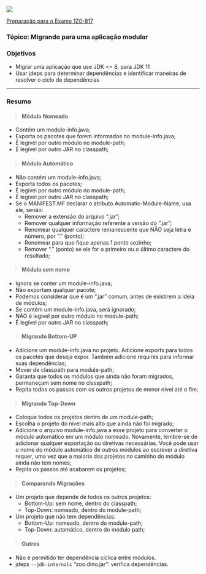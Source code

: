 ![](https://github.com/ocpjp-study/local-variable-inference/blob/main/ocpjp.png)

[Preparação para o Exame 1Z0-817](https://education.oracle.com/pt_BR/upgrade-ocp-java-6-7-8-to-java-se-11-developer/pexam_1Z0-817)

### Tópico: Migrando para uma aplicação modular
### Objetivos
- Migrar uma aplicação que use JDK <= 8, para JDK 11
- Usar jdeps para determinar dependências e identificar maneiras de resolver o ciclo de dependências

<hr>

### Resumo

> #### Módulo Nomeado
  - Contém um module-info.java;
  - Exporta os pacotes que forem informados no module-info.java;
  - É legível por outro módulo no module-path;
  - É legível por outro JAR no classpath;
  
> #### Módulo Automático  
  - Não contém um module-info.java;
  - Exporta todos os pacotes;
  - É legível por outro módulo no module-path;
  - É legível por outro JAR no classpath;
  - Se o MANIFEST.MF declarar o atributo Automatic-Module-Name, usa ele, senão:
    - Remover a extensão do arquivo “.jar”;
    - Remover qualquer informação referente a versão do “.jar”;
    - Renomear qualquer caractere remanescente que NÃO seja letra e número, por “.” (ponto);
    - Renomear para que fique apenas 1 ponto sozinho;
    - Remover “.” (ponto) se ele for o primeiro ou o último caractere do resultado;
  
> #### Módulo sem nome 
  - Ignora se conter um module-info.java;
  - Não exportam qualquer pacote;
  - Podemos considerar que é um “.jar” comum, antes de existirem a ideia de módulos;
  - Se contém um module-info.java, será ignorado;
  - NÃO é legível por outro módulo no module-path;
  - É legível por outro JAR no classpath;
  
> #### Migrando Bottom-UP
  - Adicione um module-info.java no projeto. Adicione exports para todos os pacotes que deseja expor. Também adicione requires para informar suas dependências;
  - Mover de classpath para module-path;
  - Garanta que todos os módulos que ainda não foram migrados, permaneçam sem nome no classpath;
  - Repita todos os passos com os outros projetos de menor nível até o fim;		

> #### Migrando Top-Down
  - Coloque todos os projetos dentro de um module-path;
  - Escolha o projeto do nível mais alto que ainda não foi migrado;
  - Adicione o arquivo module-info.java a esse projeto para converter o módulo automático em um módulo nomeado. Novamente, lembre-se de adicionar qualquer exportação ou diretivas necessárias. Você pode usar o nome do módulo automático de outros módulos ao escrever a diretiva requer, uma vez que a maioria dos projetos no caminho do módulo ainda não tem nomes;
  - Repita os passos até acabarem os projetos;
  
> #### Comparando Migrações
  - Um projeto que depende de todos os outros projetos:
    - Bottom-Up: sem nome, dentro do classpath;
    - Top-Down: nomeado, dentro do module-path;
  - Um projeto que não tem dependências:
    - Bottom-Up: nomeado, dentro do module-path;
    - Top-Down: automático, dentro do módulo path;
    
> #### Outros
  - Não é permitido ter dependência cíclica entre módulos.
  - jdeps `--jdk-internals` “zoo.dino.jar”: verifica dependências.
